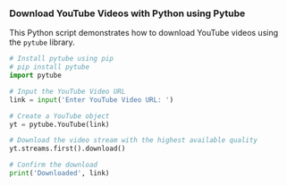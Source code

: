 ### Download YouTube Videos with Python using Pytube 

This Python script demonstrates how to download YouTube videos using the `pytube` library.

```python
# Install pytube using pip 
# pip install pytube 
import pytube 

# Input the YouTube Video URL 
link = input('Enter YouTube Video URL: ') 

# Create a YouTube object 
yt = pytube.YouTube(link) 

# Download the video stream with the highest available quality 
yt.streams.first().download() 

# Confirm the download 
print('Downloaded', link)
```